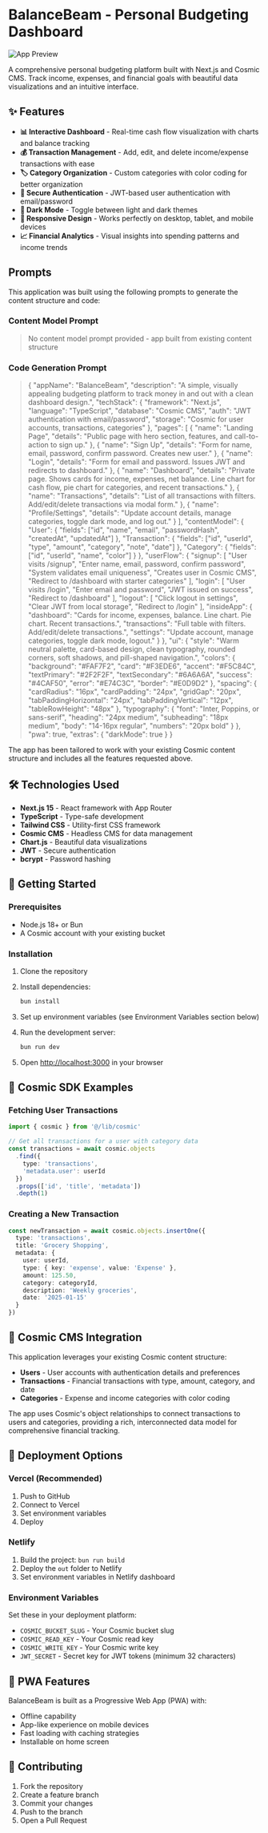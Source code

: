 # BalanceBeam - Personal Budgeting Dashboard

![App Preview](https://images.unsplash.com/photo-1460925895917-afdab827c52f?w=1200&h=300&fit=crop&auto=format)

A comprehensive personal budgeting platform built with Next.js and Cosmic CMS. Track income, expenses, and financial goals with beautiful data visualizations and an intuitive interface.

## ✨ Features

- **📊 Interactive Dashboard** - Real-time cash flow visualization with charts and balance tracking
- **💰 Transaction Management** - Add, edit, and delete income/expense transactions with ease
- **🏷️ Category Organization** - Custom categories with color coding for better organization  
- **🔐 Secure Authentication** - JWT-based user authentication with email/password
- **🌙 Dark Mode** - Toggle between light and dark themes
- **📱 Responsive Design** - Works perfectly on desktop, tablet, and mobile devices
- **📈 Financial Analytics** - Visual insights into spending patterns and income trends

<!-- CLONE_PROJECT_BUTTON -->

## Prompts

This application was built using the following prompts to generate the content structure and code:

### Content Model Prompt

> No content model prompt provided - app built from existing content structure

### Code Generation Prompt

> {
  "appName": "BalanceBeam",
  "description": "A simple, visually appealing budgeting platform to track money in and out with a clean dashboard design.",
  "techStack": {
    "framework": "Next.js",
    "language": "TypeScript",
    "database": "Cosmic CMS",
    "auth": "JWT authentication with email/password",
    "storage": "Cosmic for user accounts, transactions, categories"
  },
  "pages": [
    {
      "name": "Landing Page",
      "details": "Public page with hero section, features, and call-to-action to sign up."
    },
    {
      "name": "Sign Up",
      "details": "Form for name, email, password, confirm password. Creates new user."
    },
    {
      "name": "Login",
      "details": "Form for email and password. Issues JWT and redirects to dashboard."
    },
    {
      "name": "Dashboard",
      "details": "Private page. Shows cards for income, expenses, net balance. Line chart for cash flow, pie chart for categories, and recent transactions."
    },
    {
      "name": "Transactions",
      "details": "List of all transactions with filters. Add/edit/delete transactions via modal form."
    },
    {
      "name": "Profile/Settings",
      "details": "Update account details, manage categories, toggle dark mode, and log out."
    }
  ],
  "contentModel": {
    "User": {
      "fields": ["id", "name", "email", "passwordHash", "createdAt", "updatedAt"]
    },
    "Transaction": {
      "fields": ["id", "userId", "type", "amount", "category", "note", "date"]
    },
    "Category": {
      "fields": ["id", "userId", "name", "color"]
    }
  },
  "userFlow": {
    "signup": [
      "User visits /signup",
      "Enter name, email, password, confirm password",
      "System validates email uniqueness",
      "Creates user in Cosmic CMS",
      "Redirect to /dashboard with starter categories"
    ],
    "login": [
      "User visits /login",
      "Enter email and password",
      "JWT issued on success",
      "Redirect to /dashboard"
    ],
    "logout": [
      "Click logout in settings",
      "Clear JWT from local storage",
      "Redirect to /login"
    ],
    "insideApp": {
      "dashboard": "Cards for income, expenses, balance. Line chart. Pie chart. Recent transactions.",
      "transactions": "Full table with filters. Add/edit/delete transactions.",
      "settings": "Update account, manage categories, toggle dark mode, logout."
    }
  },
  "ui": {
    "style": "Warm neutral palette, card-based design, clean typography, rounded corners, soft shadows, and pill-shaped navigation.",
    "colors": {
      "background": "#FAF7F2",
      "card": "#F3EDE6",
      "accent": "#F5C84C",
      "textPrimary": "#2F2F2F",
      "textSecondary": "#6A6A6A",
      "success": "#4CAF50",
      "error": "#E74C3C",
      "border": "#E0D9D2"
    },
    "spacing": {
      "cardRadius": "16px",
      "cardPadding": "24px",
      "gridGap": "20px",
      "tabPaddingHorizontal": "24px",
      "tabPaddingVertical": "12px",
      "tableRowHeight": "48px"
    },
    "typography": {
      "font": "Inter, Poppins, or sans-serif",
      "heading": "24px medium",
      "subheading": "18px medium",
      "body": "14-16px regular",
      "numbers": "20px bold"
    }
  },
  "pwa": true,
  "extras": {
    "darkMode": true
  }
}

The app has been tailored to work with your existing Cosmic content structure and includes all the features requested above.

## 🛠️ Technologies Used

- **Next.js 15** - React framework with App Router
- **TypeScript** - Type-safe development
- **Tailwind CSS** - Utility-first CSS framework
- **Cosmic CMS** - Headless CMS for data management
- **Chart.js** - Beautiful data visualizations
- **JWT** - Secure authentication
- **bcrypt** - Password hashing

## 🚀 Getting Started

### Prerequisites

- Node.js 18+ or Bun
- A Cosmic account with your existing bucket

### Installation

1. Clone the repository
2. Install dependencies:
   ```bash
   bun install
   ```

3. Set up environment variables (see Environment Variables section below)

4. Run the development server:
   ```bash
   bun run dev
   ```

5. Open [http://localhost:3000](http://localhost:3000) in your browser

## 📡 Cosmic SDK Examples

### Fetching User Transactions
```typescript
import { cosmic } from '@/lib/cosmic'

// Get all transactions for a user with category data
const transactions = await cosmic.objects
  .find({ 
    type: 'transactions',
    'metadata.user': userId 
  })
  .props(['id', 'title', 'metadata'])
  .depth(1)
```

### Creating a New Transaction
```typescript
const newTransaction = await cosmic.objects.insertOne({
  type: 'transactions',
  title: 'Grocery Shopping',
  metadata: {
    user: userId,
    type: { key: 'expense', value: 'Expense' },
    amount: 125.50,
    category: categoryId,
    description: 'Weekly groceries',
    date: '2025-01-15'
  }
})
```

## 🌟 Cosmic CMS Integration

This application leverages your existing Cosmic content structure:

- **Users** - User accounts with authentication details and preferences
- **Transactions** - Financial transactions with type, amount, category, and date
- **Categories** - Expense and income categories with color coding

The app uses Cosmic's object relationships to connect transactions to users and categories, providing a rich, interconnected data model for comprehensive financial tracking.

## 🚀 Deployment Options

### Vercel (Recommended)
1. Push to GitHub
2. Connect to Vercel
3. Set environment variables
4. Deploy

### Netlify
1. Build the project: `bun run build`
2. Deploy the `out` folder to Netlify
3. Set environment variables in Netlify dashboard

### Environment Variables
Set these in your deployment platform:
- `COSMIC_BUCKET_SLUG` - Your Cosmic bucket slug
- `COSMIC_READ_KEY` - Your Cosmic read key  
- `COSMIC_WRITE_KEY` - Your Cosmic write key
- `JWT_SECRET` - Secret key for JWT tokens (minimum 32 characters)

## 📱 PWA Features

BalanceBeam is built as a Progressive Web App (PWA) with:
- Offline capability
- App-like experience on mobile devices
- Fast loading with caching strategies
- Installable on home screen

## 🤝 Contributing

1. Fork the repository
2. Create a feature branch
3. Commit your changes
4. Push to the branch
5. Open a Pull Request
